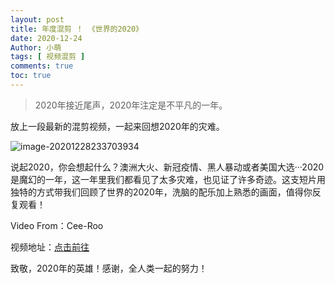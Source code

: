 ```yaml
---
layout: post
title: 年度混剪 ！ 《世界的2020》
date: 2020-12-24
Author: 小萌 
tags: [ 视频混剪 ]
comments: true
toc: true
---
```


> 2020年接近尾声，2020年注定是不平凡的一年。

放上一段最新的混剪视频，一起来回想2020年的灾难。

![image-20201228233703934](http://pan-yz.chaoxing.com/download/downloadfile?fleid=550461538992078848&puid=119527923)

说起2020，你会想起什么？澳洲大火、新冠疫情、黑人暴动或者美国大选···2020是魔幻的一年，这一年里我们都看见了太多灾难，也见证了许多奇迹。这支短片用独特的方式带我们回顾了世界的2020年，洗脑的配乐加上熟悉的画面，值得你反复观看！

Video From：Cee-Roo

视频地址：[点击前往](https://mtyy.org/play/5fe496633ffa7d37b30ec445)

致敬，2020年的英雄！感谢，全人类一起的努力！